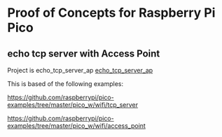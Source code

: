 # Proof of Concepts for Raspberry Pi Pico

## echo tcp server with Access Point

Project is echo_tcp_server_ap
[echo_tcp_server_ap](echo_tcp_server_ap)

This is based of the following examples:

https://github.com/raspberrypi/pico-examples/tree/master/pico_w/wifi/tcp_server


https://github.com/raspberrypi/pico-examples/tree/master/pico_w/wifi/access_point
